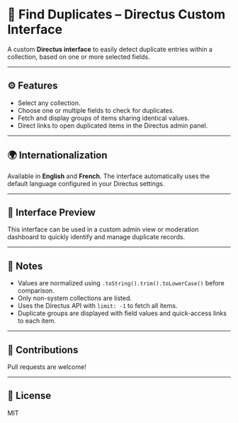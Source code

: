 # 🔎 Find Duplicates – Directus Custom Interface

A custom **Directus interface** to easily detect duplicate entries within a collection, based on one or more selected fields.

---

## ⚙️ Features

- Select any collection.
- Choose one or multiple fields to check for duplicates.
- Fetch and display groups of items sharing identical values.
- Direct links to open duplicated items in the Directus admin panel.

---

## 🌍 Internationalization

Available in **English** and **French**. The interface automatically uses the default language configured in your Directus settings.

---

## 📸 Interface Preview

This interface can be used in a custom admin view or moderation dashboard to quickly identify and manage duplicate records.

---

## 🧠 Notes

- Values are normalized using `.toString().trim().toLowerCase()` before comparison.
- Only non-system collections are listed.
- Uses the Directus API with `limit: -1` to fetch all items.
- Duplicate groups are displayed with field values and quick-access links to each item.

---

## 🤝 Contributions

Pull requests are welcome!

---

## 📜 License

MIT
